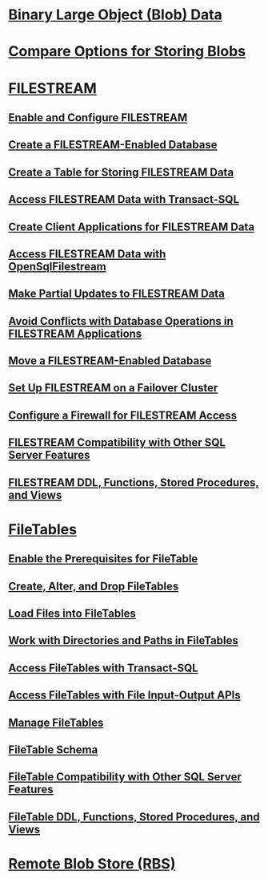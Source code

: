 # [Binary Large Object (Blob) Data](binary-large-object-blob-data-sql-server.md)
# [Compare Options for Storing Blobs](compare-options-for-storing-blobs-sql-server.md)
# [FILESTREAM](filestream-sql-server.md)
## [Enable and Configure FILESTREAM](enable-and-configure-filestream.md)
## [Create a FILESTREAM-Enabled Database](create-a-filestream-enabled-database.md)
## [Create a Table for Storing FILESTREAM Data](create-a-table-for-storing-filestream-data.md)
## [Access FILESTREAM Data with Transact-SQL](access-filestream-data-with-transact-sql.md)
## [Create Client Applications for FILESTREAM Data](create-client-applications-for-filestream-data.md)
## [Access FILESTREAM Data with OpenSqlFilestream](access-filestream-data-with-opensqlfilestream.md)
## [Make Partial Updates to FILESTREAM Data](make-partial-updates-to-filestream-data.md)
## [Avoid Conflicts with Database Operations in FILESTREAM Applications](avoid-conflicts-with-database-operations-in-filestream-applications.md)
## [Move a FILESTREAM-Enabled Database](move-a-filestream-enabled-database.md)
## [Set Up FILESTREAM on a Failover Cluster](set-up-filestream-on-a-failover-cluster.md)
## [Configure a Firewall for FILESTREAM Access](configure-a-firewall-for-filestream-access.md)
## [FILESTREAM Compatibility with Other SQL Server Features](filestream-compatibility-with-other-sql-server-features.md)
## [FILESTREAM DDL, Functions, Stored Procedures, and Views](filestream-ddl-functions-stored-procedures-and-views.md)
# [FileTables](filetables-sql-server.md)
## [Enable the Prerequisites for FileTable](enable-the-prerequisites-for-filetable.md)
## [Create, Alter, and Drop FileTables](create-alter-and-drop-filetables.md)
## [Load Files into FileTables](load-files-into-filetables.md)
## [Work with Directories and Paths in FileTables](work-with-directories-and-paths-in-filetables.md)
## [Access FileTables with Transact-SQL](access-filetables-with-transact-sql.md)
## [Access FileTables with File Input-Output APIs](access-filetables-with-file-input-output-apis.md)
## [Manage FileTables](manage-filetables.md)
## [FileTable Schema](filetable-schema.md)
## [FileTable Compatibility with Other SQL Server Features](filetable-compatibility-with-other-sql-server-features.md)
## [FileTable DDL, Functions, Stored Procedures, and Views](filetable-ddl-functions-stored-procedures-and-views.md)
# [Remote Blob Store (RBS)](remote-blob-store-rbs-sql-server.md)

